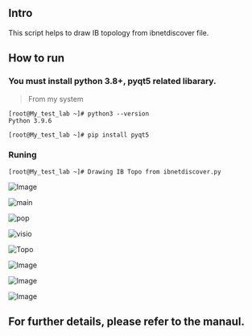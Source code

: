 ## Intro

 This script helps to draw IB topology from ibnetdiscover file.
 

## How to run

 ### You must install python 3.8+, pyqt5 related libarary. 

> From my system
     
```
[root@My_test_lab ~]# python3 --version
Python 3.9.6

[root@My_test_lab ~]# pip install pyqt5

```

 ### Runing
      

```
[root@My_test_lab ~]# Drawing IB Topo from ibnetdiscover.py

```
![Image](https://github.com/user-attachments/assets/7e9b8b90-a8d5-483e-98fe-b1061e6c9346)

![main](https://github.com/HyungKwang/My-Programing/assets/91254602/fbf670fd-9a11-46a7-8fd0-415cbd412eaf)

![pop](https://github.com/HyungKwang/My-Programing/assets/91254602/1327ad37-f221-4a72-b489-d1f8875d13d7)

![visio](https://github.com/HyungKwang/My-Programing/assets/91254602/8addb4bd-6225-433c-b21d-f7daa4b04ffd)

![Topo](https://github.com/HyungKwang/My-Programing/assets/91254602/6175cb2c-59d8-4fea-a275-87070aefacd1)

![Image](https://github.com/user-attachments/assets/0db3117d-eb1e-42ab-978f-60eb8d953a3e)

![Image](https://github.com/user-attachments/assets/bab8c79c-ae16-4c7b-9f19-cad311e2efa5)

![Image](https://github.com/user-attachments/assets/38ee8f63-d7a5-4ae7-9bd5-4a940863b8cc)

## For further details, please refer to the manaul.
